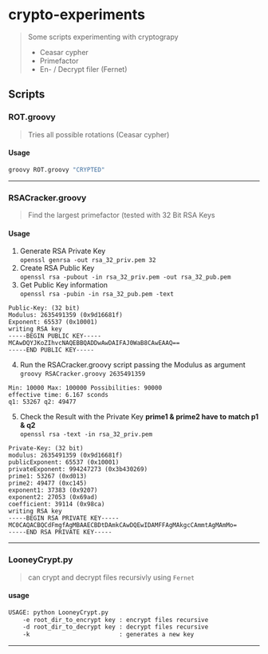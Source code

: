 # crypto-experiments
> Some scripts experimenting with cryptograpy  
>- Ceasar cypher
>- Primefactor
>- En- / Decrypt filer (Fernet)

## Scripts

### ROT.groovy
> Tries all possible rotations (Ceasar cypher)

#### Usage

``` bash
groovy ROT.groovy "CRYPTED"
```
***
### RSACracker.groovy
> Find the largest primefactor (tested with 32 Bit RSA Keys

#### Usage

1. Generate RSA Private Key  
```openssl genrsa -out rsa_32_priv.pem 32```
2. Create RSA Public Key  
```openssl rsa -pubout -in rsa_32_priv.pem -out rsa_32_pub.pem```
3. Get Public Key information  
```openssl rsa -pubin -in rsa_32_pub.pem -text```
```
Public-Key: (32 bit)
Modulus: 2635491359 (0x9d16681f)
Exponent: 65537 (0x10001)
writing RSA key
-----BEGIN PUBLIC KEY-----
MCAwDQYJKoZIhvcNAQEBBQADDwAwDAIFAJ0WaB8CAwEAAQ==
-----END PUBLIC KEY-----
```
4. Run the RSACracker.groovy script  passing the Modulus as argument
```groovy RSACracker.groovy 2635491359```
```
Min: 10000 Max: 100000 Possibilities: 90000
effective time:	6.167 sconds
q1: 53267 q2: 49477
```
5. Check the Result with the Private Key **prime1 & prime2 have to match p1 & q2**  
```openssl rsa -text -in rsa_32_priv.pem```
```
Private-Key: (32 bit)
modulus: 2635491359 (0x9d16681f)
publicExponent: 65537 (0x10001)
privateExponent: 994247273 (0x3b430269)
prime1: 53267 (0xd013)
prime2: 49477 (0xc145)
exponent1: 37383 (0x9207)
exponent2: 27053 (0x69ad)
coefficient: 39114 (0x98ca)
writing RSA key
-----BEGIN RSA PRIVATE KEY-----
MC0CAQACBQCdFmgfAgMBAAECBDtDAmkCAwDQEwIDAMFFAgMAkgcCAmmtAgMAmMo=
-----END RSA PRIVATE KEY-----
```
***
### LooneyCrypt.py
> can crypt and decrypt files recursivly using ``Fernet``

#### usage
``` bash
USAGE: python LooneyCrypt.py
	-e root_dir_to_encrypt key : encrypt files recursive
	-d root_dir_to_decrypt key : decrypt files recursive
	-k                         : generates a new key
```
***